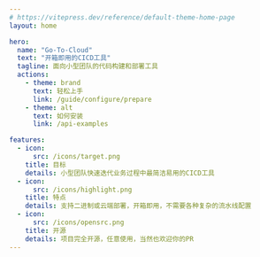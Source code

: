```yaml
---
# https://vitepress.dev/reference/default-theme-home-page
layout: home

hero:
  name: "Go-To-Cloud"
  text: "开箱即用的CICD工具"
  tagline: 面向小型团队的代码构建和部署工具
  actions:
    - theme: brand
      text: 轻松上手
      link: /guide/configure/prepare
    - theme: alt
      text: 如何安装
      link: /api-examples

features:
  - icon:
      src: /icons/target.png
    title: 目标
    details: 小型团队快速迭代业务过程中最简洁易用的CICD工具
  - icon:
      src: /icons/highlight.png
    title: 特点
    details: 支持二进制或云端部署，开箱即用，不需要各种复杂的流水线配置
  - icon:
      src: /icons/opensrc.png
    title: 开源
    details: 项目完全开源，任意使用，当然也欢迎你的PR
---
```


